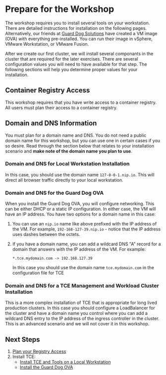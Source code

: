 # Prepare for the Workshop

The workshop requires you to install several tools on your workstation. There are detailed instructions
for installation on the following pages. Alternatively, our friends at [Guard Dog Solutions](https://guarddog.ai/)
have created a VM image (OVA) with everything pre-installed. You can run their image in vSphere, VMware Workstation,
or VMware Fusion.

After we create our first cluster, we will install several componants in the cluster that are required
for the later exercises. There are several configuration values you will need to have available for that
step. The following sections will help you determine proper values for your installation.

## Container Registry Access

This workshop requires that you have write access to a container registry. All users must plan their
access to a container registry.

## Domain and DNS Information

You must plan for a domain name and DNS. You do not need a public domain name for this workshop,
but you can use one in certain cases if you so desire. Read through the section below that relates to your
installation scenario and **make note of the domain name you plan to use**.

### Domain and DNS for Local Workstation Installation

In this case, you should use the domain name `127-0-0-1.nip.io`. This will direct all browser traffic
directly to your local workstation.

### Domain and DNS for the Guard Dog OVA

When you install the Guard Dog OVA, you will configure networking. This can be either DHCP or a static IP
configuration. In either case, the VM will have an IP address. You have two options for a domain name in this
case:

1. You can use an `nip.io` name like above prefixed with the IP address of the VM. For example,
   `192-168-127-39.nip.io` - notice that the IP address uses dashes between the octets.
1. If you have a domain name, you can add a wildcard DNS "A" record for a domain that answers with the
   IP address of the VM. For example:

   `*.tce.mydomain.com -> 192.168.127.39`

   In this case you should use the domain name `tce.mydomain.com` in the configuration file for TCE

### Domain and DNS for a TCE Management and Workload Cluster Installation

This is a more complex installation of TCE that is appropriate for long lived production clusters.
In this case you should configure a LoadBalancer for the cluster and have a domain name you control
where you can add a wildcard DNS entry to the IP address of the ingress controller in the cluster.
This is an advanced scenario and we will not cover it in this workshop.

## Next Steps

1. [Plan your Registry Access](ContainerRegistry.md)
1. Install TCE:
   - [Install TCE and Tools on a Local Workstation](LocalToolInstall.md)
   - [Install the Guard Dog OVA](InstallGuardDogOVA.md)
